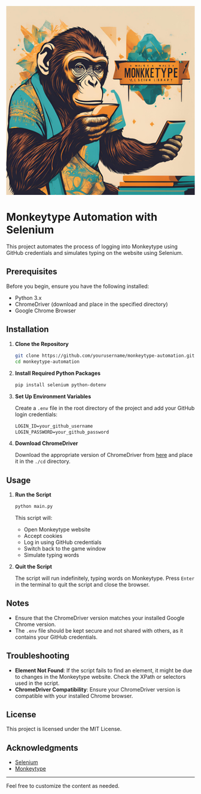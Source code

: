 ![Alt text](./assets/logo.png)

# Monkeytype Automation with Selenium

This project automates the process of logging into Monkeytype using GitHub credentials and simulates typing on the website using Selenium.

## Prerequisites

Before you begin, ensure you have the following installed:

- Python 3.x
- ChromeDriver (download and place in the specified directory)
- Google Chrome Browser

## Installation

1. **Clone the Repository**

   ```sh
   git clone https://github.com/yourusername/monkeytype-automation.git
   cd monkeytype-automation
   ```

2. **Install Required Python Packages**

   ```sh
   pip install selenium python-dotenv
   ```

3. **Set Up Environment Variables**

   Create a `.env` file in the root directory of the project and add your GitHub login credentials:

   ```env
   LOGIN_ID=your_github_username
   LOGIN_PASSWORD=your_github_password
   ```

4. **Download ChromeDriver**

   Download the appropriate version of ChromeDriver from [here](https://sites.google.com/a/chromium.org/chromedriver/downloads) and place it in the `./cd` directory.

## Usage

1. **Run the Script**

   ```sh
   python main.py
   ```

   This script will:

   - Open Monkeytype website
   - Accept cookies
   - Log in using GitHub credentials
   - Switch back to the game window
   - Simulate typing words

2. **Quit the Script**

   The script will run indefinitely, typing words on Monkeytype. Press `Enter` in the terminal to quit the script and close the browser.

## Notes

- Ensure that the ChromeDriver version matches your installed Google Chrome version.
- The `.env` file should be kept secure and not shared with others, as it contains your GitHub credentials.

## Troubleshooting

- **Element Not Found**: If the script fails to find an element, it might be due to changes in the Monkeytype website. Check the XPath or selectors used in the script.
- **ChromeDriver Compatibility**: Ensure your ChromeDriver version is compatible with your installed Chrome browser.

## License

This project is licensed under the MIT License.

## Acknowledgments

- [Selenium](https://www.selenium.dev/)
- [Monkeytype](https://monkeytype.com/)

---

Feel free to customize the content as needed.
